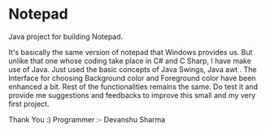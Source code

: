 # Notepad
Java project for building Notepad.

It's basically the same version of notepad that Windows provides us. But unlike that one whose coding take place in C# and C Sharp, I have
make use of Java. Just used the basic concepts of Java Swings, Java awt .
The Interface for choosing Background color and Foreground color have been enhanced a bit. Rest of the functionalities remains the same.
Do test it and provide me suggestions and feedbacks to improve this small and my very first project.

Thank You :)
Programmer :- Devanshu Sharma
